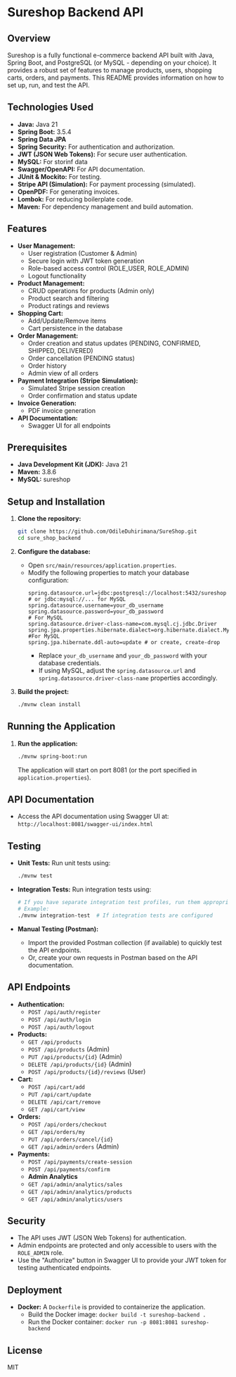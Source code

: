 # Sureshop Backend API

## Overview

Sureshop is a fully functional e-commerce backend API built with Java, Spring Boot, and PostgreSQL (or MySQL - depending on your choice). It provides a robust set of features to manage products, users, shopping carts, orders, and payments.  This README provides information on how to set up, run, and test the API.

## Technologies Used

*   **Java:**  Java 21
*   **Spring Boot:**  3.5.4
*   **Spring Data JPA**
*   **Spring Security:**  For authentication and authorization.
*   **JWT (JSON Web Tokens):**  For secure user authentication.
*   **MySQL:** For storinf data
*   **Swagger/OpenAPI:**  For API documentation.
*   **JUnit & Mockito:**  For testing.
*   **Stripe API (Simulation):**  For payment processing (simulated).
*   **OpenPDF:** For generating invoices.
*   **Lombok:** For reducing boilerplate code.
*   **Maven:**  For dependency management and build automation.

## Features

*   **User Management:**
    *   User registration (Customer & Admin)
    *   Secure login with JWT token generation
    *   Role-based access control (ROLE\_USER, ROLE\_ADMIN)
    *   Logout functionality
*   **Product Management:**
    *   CRUD operations for products (Admin only)
    *   Product search and filtering
    *   Product ratings and reviews
*   **Shopping Cart:**
    *   Add/Update/Remove items
    *   Cart persistence in the database
*   **Order Management:**
    *   Order creation and status updates (PENDING, CONFIRMED, SHIPPED, DELIVERED)
    *   Order cancellation (PENDING status)
    *   Order history
    *   Admin view of all orders
*   **Payment Integration (Stripe Simulation):**
    *   Simulated Stripe session creation
    *   Order confirmation and status update
*   **Invoice Generation:**
    *   PDF invoice generation
*   **API Documentation:**
    *   Swagger UI for all endpoints

## Prerequisites

*   **Java Development Kit (JDK):** Java 21
*   **Maven:** 3.8.6
*  **MySQL:** sureshop

## Setup and Installation

1.  **Clone the repository:**
    ```bash
    git clone https://github.com/OdileDuhirimana/SureShop.git
    cd sure_shop_backend
    ```

2.  **Configure the database:**
    *   Open `src/main/resources/application.properties`.
    *   Modify the following properties to match your database configuration:
        ```properties
        spring.datasource.url=jdbc:postgresql://localhost:5432/sureshop  # or jdbc:mysql://... for MySQL
        spring.datasource.username=your_db_username
        spring.datasource.password=your_db_password
        # For MySQL
        spring.datasource.driver-class-name=com.mysql.cj.jdbc.Driver
        spring.jpa.properties.hibernate.dialect=org.hibernate.dialect.MySQLDialect #For MySQL
        spring.jpa.hibernate.ddl-auto=update # or create, create-drop
        ```
        * Replace `your_db_username` and `your_db_password` with your database credentials.
        * If using MySQL, adjust the `spring.datasource.url` and `spring.datasource.driver-class-name` properties accordingly.

3.  **Build the project:**
    ```bash
    ./mvnw clean install
    ```

## Running the Application

1.  **Run the application:**
    ```bash
    ./mvnw spring-boot:run
    ```
    The application will start on port 8081 (or the port specified in `application.properties`).

## API Documentation

*   Access the API documentation using Swagger UI at:  `http://localhost:8081/swagger-ui/index.html`

## Testing

*   **Unit Tests:**  Run unit tests using:
    ```bash
    ./mvnw test
    ```
*   **Integration Tests:**  Run integration tests using:
    ```bash
    # If you have separate integration test profiles, run them appropriately
    # Example:
    ./mvnw integration-test  # If integration tests are configured
    ```

*   **Manual Testing (Postman):**
    *   Import the provided Postman collection (if available) to quickly test the API endpoints.
    *   Or, create your own requests in Postman based on the API documentation.

## API Endpoints

*   **Authentication:**
    *   `POST /api/auth/register`
    *   `POST /api/auth/login`
    *   `POST /api/auth/logout`
*   **Products:**
    *   `GET /api/products`
    *   `POST /api/products` (Admin)
    *   `PUT /api/products/{id}` (Admin)
    *   `DELETE /api/products/{id}` (Admin)
    *   `POST /api/products/{id}/reviews` (User)
*   **Cart:**
    *   `POST /api/cart/add`
    *   `PUT /api/cart/update`
    *   `DELETE /api/cart/remove`
    *   `GET /api/cart/view`
*   **Orders:**
    *   `POST /api/orders/checkout`
    *   `GET /api/orders/my`
    *   `PUT /api/orders/cancel/{id}`
    *   `GET /api/admin/orders` (Admin)
*   **Payments:**
    *   `POST /api/payments/create-session`
    *   `POST /api/payments/confirm`
    *   **Admin Analytics**
    *   `GET /api/admin/analytics/sales`
    *   `GET /api/admin/analytics/products`
    *   `GET /api/admin/analytics/users`

## Security

*   The API uses JWT (JSON Web Tokens) for authentication.
*   Admin endpoints are protected and only accessible to users with the `ROLE_ADMIN` role.
*   Use the "Authorize" button in Swagger UI to provide your JWT token for testing authenticated endpoints.

## Deployment

*   **Docker:**  A `Dockerfile` is provided to containerize the application.
    *   Build the Docker image:  `docker build -t sureshop-backend .`
    *   Run the Docker container: `docker run -p 8081:8081 sureshop-backend`

## License

MIT

